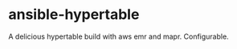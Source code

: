ansible-hypertable
==================

A delicious hypertable build with aws emr and mapr.  Configurable.
